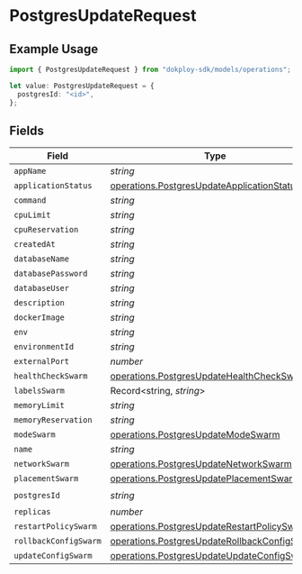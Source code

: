 # PostgresUpdateRequest

## Example Usage

```typescript
import { PostgresUpdateRequest } from "dokploy-sdk/models/operations";

let value: PostgresUpdateRequest = {
  postgresId: "<id>",
};
```

## Fields

| Field                                                                                                        | Type                                                                                                         | Required                                                                                                     | Description                                                                                                  |
| ------------------------------------------------------------------------------------------------------------ | ------------------------------------------------------------------------------------------------------------ | ------------------------------------------------------------------------------------------------------------ | ------------------------------------------------------------------------------------------------------------ |
| `appName`                                                                                                    | *string*                                                                                                     | :heavy_minus_sign:                                                                                           | N/A                                                                                                          |
| `applicationStatus`                                                                                          | [operations.PostgresUpdateApplicationStatus](../../models/operations/postgresupdateapplicationstatus.md)     | :heavy_minus_sign:                                                                                           | N/A                                                                                                          |
| `command`                                                                                                    | *string*                                                                                                     | :heavy_minus_sign:                                                                                           | N/A                                                                                                          |
| `cpuLimit`                                                                                                   | *string*                                                                                                     | :heavy_minus_sign:                                                                                           | N/A                                                                                                          |
| `cpuReservation`                                                                                             | *string*                                                                                                     | :heavy_minus_sign:                                                                                           | N/A                                                                                                          |
| `createdAt`                                                                                                  | *string*                                                                                                     | :heavy_minus_sign:                                                                                           | N/A                                                                                                          |
| `databaseName`                                                                                               | *string*                                                                                                     | :heavy_minus_sign:                                                                                           | N/A                                                                                                          |
| `databasePassword`                                                                                           | *string*                                                                                                     | :heavy_minus_sign:                                                                                           | N/A                                                                                                          |
| `databaseUser`                                                                                               | *string*                                                                                                     | :heavy_minus_sign:                                                                                           | N/A                                                                                                          |
| `description`                                                                                                | *string*                                                                                                     | :heavy_minus_sign:                                                                                           | N/A                                                                                                          |
| `dockerImage`                                                                                                | *string*                                                                                                     | :heavy_minus_sign:                                                                                           | N/A                                                                                                          |
| `env`                                                                                                        | *string*                                                                                                     | :heavy_minus_sign:                                                                                           | N/A                                                                                                          |
| `environmentId`                                                                                              | *string*                                                                                                     | :heavy_minus_sign:                                                                                           | N/A                                                                                                          |
| `externalPort`                                                                                               | *number*                                                                                                     | :heavy_minus_sign:                                                                                           | N/A                                                                                                          |
| `healthCheckSwarm`                                                                                           | [operations.PostgresUpdateHealthCheckSwarm](../../models/operations/postgresupdatehealthcheckswarm.md)       | :heavy_minus_sign:                                                                                           | N/A                                                                                                          |
| `labelsSwarm`                                                                                                | Record<string, *string*>                                                                                     | :heavy_minus_sign:                                                                                           | N/A                                                                                                          |
| `memoryLimit`                                                                                                | *string*                                                                                                     | :heavy_minus_sign:                                                                                           | N/A                                                                                                          |
| `memoryReservation`                                                                                          | *string*                                                                                                     | :heavy_minus_sign:                                                                                           | N/A                                                                                                          |
| `modeSwarm`                                                                                                  | [operations.PostgresUpdateModeSwarm](../../models/operations/postgresupdatemodeswarm.md)                     | :heavy_minus_sign:                                                                                           | N/A                                                                                                          |
| `name`                                                                                                       | *string*                                                                                                     | :heavy_minus_sign:                                                                                           | N/A                                                                                                          |
| `networkSwarm`                                                                                               | [operations.PostgresUpdateNetworkSwarm](../../models/operations/postgresupdatenetworkswarm.md)[]             | :heavy_minus_sign:                                                                                           | N/A                                                                                                          |
| `placementSwarm`                                                                                             | [operations.PostgresUpdatePlacementSwarm](../../models/operations/postgresupdateplacementswarm.md)           | :heavy_minus_sign:                                                                                           | N/A                                                                                                          |
| `postgresId`                                                                                                 | *string*                                                                                                     | :heavy_check_mark:                                                                                           | N/A                                                                                                          |
| `replicas`                                                                                                   | *number*                                                                                                     | :heavy_minus_sign:                                                                                           | N/A                                                                                                          |
| `restartPolicySwarm`                                                                                         | [operations.PostgresUpdateRestartPolicySwarm](../../models/operations/postgresupdaterestartpolicyswarm.md)   | :heavy_minus_sign:                                                                                           | N/A                                                                                                          |
| `rollbackConfigSwarm`                                                                                        | [operations.PostgresUpdateRollbackConfigSwarm](../../models/operations/postgresupdaterollbackconfigswarm.md) | :heavy_minus_sign:                                                                                           | N/A                                                                                                          |
| `updateConfigSwarm`                                                                                          | [operations.PostgresUpdateUpdateConfigSwarm](../../models/operations/postgresupdateupdateconfigswarm.md)     | :heavy_minus_sign:                                                                                           | N/A                                                                                                          |